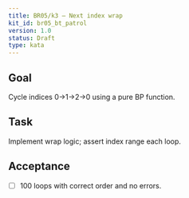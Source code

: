 ```yaml
---
title: BR05/k3 — Next index wrap
kit_id: br05_bt_patrol
version: 1.0
status: Draft
type: kata
---
```

## Goal
Cycle indices 0→1→2→0 using a pure BP function.
## Task
Implement wrap logic; assert index range each loop.
## Acceptance
- [ ] 100 loops with correct order and no errors.